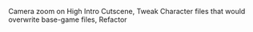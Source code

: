 Camera zoom on High Intro Cutscene, Tweak
Character files that would overwrite base-game files, Refactor